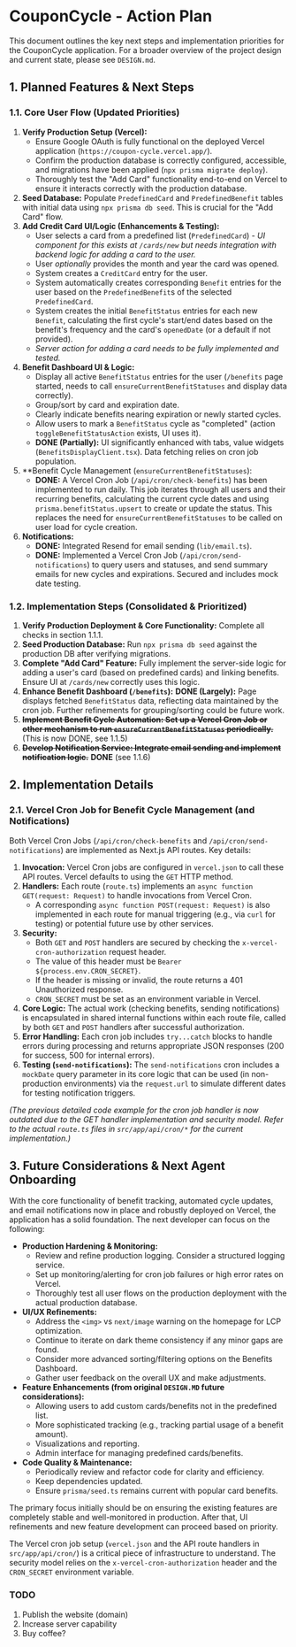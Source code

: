 # CouponCycle - Action Plan

This document outlines the key next steps and implementation priorities for the CouponCycle application. For a broader overview of the project design and current state, please see `DESIGN.md`.

## 1. Planned Features & Next Steps

### 1.1. Core User Flow (Updated Priorities)

1.  **Verify Production Setup (Vercel):**
    *   Ensure Google OAuth is fully functional on the deployed Vercel application (`https://coupon-cycle.vercel.app/`).
    *   Confirm the production database is correctly configured, accessible, and migrations have been applied (`npx prisma migrate deploy`).
    *   Thoroughly test the "Add Card" functionality end-to-end on Vercel to ensure it interacts correctly with the production database.
2.  **Seed Database:** Populate `PredefinedCard` and `PredefinedBenefit` tables with initial data using `npx prisma db seed`. This is crucial for the "Add Card" flow.
3.  **Add Credit Card UI/Logic (Enhancements & Testing):**
    *   User selects a card from a predefined list (`PredefinedCard`) - *UI component for this exists at `/cards/new` but needs integration with backend logic for adding a card to the user.*
    *   User *optionally* provides the month and year the card was opened.
    *   System creates a `CreditCard` entry for the user.
    *   System automatically creates corresponding `Benefit` entries for the user based on the `PredefinedBenefit`s of the selected `PredefinedCard`.
    *   System creates the initial `BenefitStatus` entries for each new `Benefit`, calculating the first cycle's start/end dates based on the benefit's frequency and the card's `openedDate` (or a default if not provided).
    *   *Server action for adding a card needs to be fully implemented and tested.*
4.  **Benefit Dashboard UI & Logic:**
    *   Display all active `BenefitStatus` entries for the user (`/benefits` page started, needs to call `ensureCurrentBenefitStatuses` and display data correctly).
    *   Group/sort by card and expiration date.
    *   Clearly indicate benefits nearing expiration or newly started cycles.
    *   Allow users to mark a `BenefitStatus` cycle as "completed" (action `toggleBenefitStatusAction` exists, UI uses it).
    *   **DONE (Partially):** UI significantly enhanced with tabs, value widgets (`BenefitsDisplayClient.tsx`). Data fetching relies on cron job population.
5.  **Benefit Cycle Management (`ensureCurrentBenefitStatuses`):
    *   **DONE:** A Vercel Cron Job (`/api/cron/check-benefits`) has been implemented to run daily. This job iterates through all users and their recurring benefits, calculating the current cycle dates and using `prisma.benefitStatus.upsert` to create or update the status. This replaces the need for `ensureCurrentBenefitStatuses` to be called on user load for cycle creation.
6.  **Notifications:**
    *   **DONE:** Integrated Resend for email sending (`lib/email.ts`).
    *   **DONE:** Implemented a Vercel Cron Job (`/api/cron/send-notifications`) to query users and statuses, and send summary emails for new cycles and expirations. Secured and includes mock date testing.

### 1.2. Implementation Steps (Consolidated & Prioritized)

1.  **Verify Production Deployment & Core Functionality:** Complete all checks in section 1.1.1.
2.  **Seed Production Database:** Run `npx prisma db seed` against the production DB after verifying migrations.
3.  **Complete "Add Card" Feature:** Fully implement the server-side logic for adding a user's card (based on predefined cards) and linking benefits. Ensure UI at `/cards/new` correctly uses this logic.
4.  **Enhance Benefit Dashboard (`/benefits`):** **DONE (Largely):** Page displays fetched `BenefitStatus` data, reflecting data maintained by the cron job. Further refinements for grouping/sorting could be future work.
5.  **~~Implement Benefit Cycle Automation: Set up a Vercel Cron Job or other mechanism to run `ensureCurrentBenefitStatuses` periodically.~~** (This is now DONE, see 1.1.5)
6.  **~~Develop Notification Service: Integrate email sending and implement notification logic.~~** **DONE** (see 1.1.6)

## 2. Implementation Details

### 2.1. Vercel Cron Job for Benefit Cycle Management (and Notifications)

Both Vercel Cron Jobs (`/api/cron/check-benefits` and `/api/cron/send-notifications`) are implemented as Next.js API routes. Key details:

1.  **Invocation:** Vercel Cron jobs are configured in `vercel.json` to call these API routes. Vercel defaults to using the `GET` HTTP method.
2.  **Handlers:** Each route (`route.ts`) implements an `async function GET(request: Request)` to handle invocations from Vercel Cron.
    *   A corresponding `async function POST(request: Request)` is also implemented in each route for manual triggering (e.g., via `curl` for testing) or potential future use by other services.
3.  **Security:**
    *   Both `GET` and `POST` handlers are secured by checking the `x-vercel-cron-authorization` request header.
    *   The value of this header must be `Bearer ${process.env.CRON_SECRET}`.
    *   If the header is missing or invalid, the route returns a 401 Unauthorized response.
    *   `CRON_SECRET` must be set as an environment variable in Vercel.
4.  **Core Logic:** The actual work (checking benefits, sending notifications) is encapsulated in shared internal functions within each route file, called by both `GET` and `POST` handlers after successful authorization.
5.  **Error Handling:** Each cron job includes `try...catch` blocks to handle errors during processing and returns appropriate JSON responses (200 for success, 500 for internal errors).
6.  **Testing (`send-notifications`):** The `send-notifications` cron includes a `mockDate` query parameter in its core logic that can be used (in non-production environments) via the `request.url` to simulate different dates for testing notification triggers.

*(The previous detailed code example for the cron job handler is now outdated due to the GET handler implementation and security model. Refer to the actual `route.ts` files in `src/app/api/cron/*` for the current implementation.)*

## 3. Future Considerations & Next Agent Onboarding

With the core functionality of benefit tracking, automated cycle updates, and email notifications now in place and robustly deployed on Vercel, the application has a solid foundation. The next developer can focus on the following:

*   **Production Hardening & Monitoring:**
    *   Review and refine production logging. Consider a structured logging service.
    *   Set up monitoring/alerting for cron job failures or high error rates on Vercel.
    *   Thoroughly test all user flows on the production deployment with the actual production database.
*   **UI/UX Refinements:**
    *   Address the `<img>` vs `next/image` warning on the homepage for LCP optimization.
    *   Continue to iterate on dark theme consistency if any minor gaps are found.
    *   Consider more advanced sorting/filtering options on the Benefits Dashboard.
    *   Gather user feedback on the overall UX and make adjustments.
*   **Feature Enhancements (from original `DESIGN.MD` future considerations):**
    *   Allowing users to add custom cards/benefits not in the predefined list.
    *   More sophisticated tracking (e.g., tracking partial usage of a benefit amount).
    *   Visualizations and reporting.
    *   Admin interface for managing predefined cards/benefits.
*   **Code Quality & Maintenance:**
    *   Periodically review and refactor code for clarity and efficiency.
    *   Keep dependencies updated.
    *   Ensure `prisma/seed.ts` remains current with popular card benefits.

The primary focus initially should be on ensuring the existing features are completely stable and well-monitored in production. After that, UI refinements and new feature development can proceed based on priority.

The Vercel cron job setup (`vercel.json` and the API route handlers in `src/app/api/cron/`) is a critical piece of infrastructure to understand. The security model relies on the `x-vercel-cron-authorization` header and the `CRON_SECRET` environment variable.



### TODO
1. Publish the website (domain)
2. Increase server capability
3. Buy coffee?